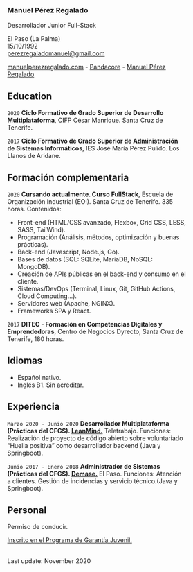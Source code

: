 <meta name="viewport" content="width=device-width, initial-scale=1">
<link rel="stylesheet" href="github-markdown.css">
<style>
   .markdown-body {
		box-sizing: border-box;
		min-width: 200px;
		max-width: 980px;
		margin: 0 auto;
		padding: 45px;
	}

  @media (max-width: 767px) {
		.markdown-body {
			padding: 15px;
		}
	}
</style>
<article class="markdown-body">

### Manuel Pérez Regalado
Desarrollador Junior Full-Stack

El Paso (La Palma)<br/>
15/10/1992<br/>
perezregaladomanuel@gmail.com<br/>

<div id="webaddress">
  <a href="http://manuelperezregalado.com/"><i class="fas fa-home"></i> manuelperezregalado.com</a> - 
  <a href="https://pandacore.github.io"><i class="fab fa-github"></i> Pandacore</a> - 
  <a href="https://www.linkedin.com/in/manuel-perez-regalado/"><i class="fab fa-linkedin"></i> Manuel Pérez Regalado</a>
</div>

## Education

`2020`
**Ciclo Formativo de Grado Superior de Desarrollo Multiplataforma**, CIFP César Manrique. Santa Cruz de Tenerife.

`2017`
**Ciclo Formativo de Grado Superior de Administración de Sistemas Informáticos**, IES José María Pérez Pulido. Los Llanos de Aridane.

## Formación complementaria

`2020`
**Cursando actualmente. Curso FullStack**, Escuela de Organización Industrial (EOI). Santa Cruz de Tenerife. 335 horas. Contenidos: 

- Front-end (HTML/CSS avanzado, Flexbox, Grid CSS, LESS, SASS, TailWind).
- Programación (Análisis, métodos, optimización y buenas prácticas).
- Back-end (Javascript, Node.js, Go).
- Bases de datos (SQL: SQLite, MariaDB, NoSQL: MongoDB).
- Creación de APIs públicas en el back-end y consumo en el cliente.
- Sistemas/DevOps (Terminal, Linux, Git, GitHub Actions, Cloud Computing...).
- Servidores web (Apache, NGINX).
- Frameworks SPA y React.

`2017`
**DITEC - Formación en Competencias Digitales y Emprendedoras**, Centro de Negocios Dyrecto, Santa Cruz de Tenerife, 180 horas.

## Idiomas

- Español nativo.
- Inglés B1. Sin acreditar.

## Experiencia

`Marzo 2020 - Junio 2020`
**Desarrollador Multiplataforma (Prácticas del CFGS). <a href="https://leanmind.es/es/"> LeanMind.</a>** Teletrabajo. Funciones: Realización de proyecto de código abierto sobre voluntariado “Huella positiva” como desarrollador backend (Java y Springboot).

`Junio 2017 - Enero 2018`
**Administrador de Sistemas (Prácticas del CFGS). <a href="http://www.demasesl.com/"> Demase.</a>** El Paso. Funciones: Atención a clientes. Gestión de incidencias y servicio técnico.(Java y Springboot).


## Personal

Permiso de conducir.

<a href="https://empresas.infoempleo.com/hrtrends/garantia-juvenil-que-beneficios-obtienen-las-empresas-por-la-contratacion-de-jovenes"> Inscrito en el Programa de Garantía Juvenil.</a>

<br/>Last update: November 2020<br/><br/>

</article>

